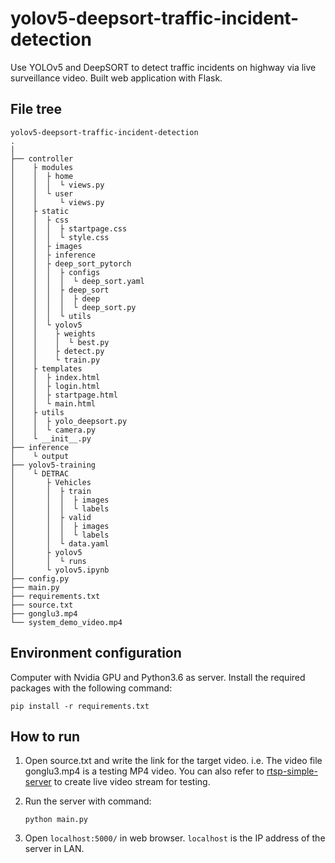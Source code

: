 # yolov5-deepsort-traffic-incident-detection

Use YOLOv5 and DeepSORT to detect traffic incidents on highway via live surveillance video. Built web application with Flask.

## File tree
```
yolov5-deepsort-traffic-incident-detection
.
│
├── controller
│    ├ modules
│    │  ├ home
│    │  │  └ views.py
│    │  └ user
│    │     └ views.py
│    ├ static
│    │  ├ css
│    │  │  ├ startpage.css
│    │  │  └ style.css
│    │  ├ images
│    │  ├ inference
│    │  ├ deep_sort_pytorch
│    │  │  ├ configs
│    │  │  │  └ deep_sort.yaml
│    │  │  ├ deep_sort
│    │  │  │  ├ deep
│    │  │  │  └ deep_sort.py
│    │  │  └ utils
│    │  └ yolov5
│    │    ├ weights
│    │    │  └ best.py
│    │    ├ detect.py
│    │    └ train.py
│    ├ templates
│    │  ├ index.html
│    │  ├ login.html
│    │  ├ startpage.html
│    │  └ main.html
│    ├ utils
│    │  ├ yolo_deepsort.py
│    │  └ camera.py
│    └ __init__.py
├── inference
│    └ output
├── yolov5-training
│    └ DETRAC
│       ├ Vehicles
│       │  ├ train
│       │  │  ├ images
│       │  │  └ labels
│       │  ├ valid
│       │  │  ├ images
│       │  │  └ labels
│       │  └ data.yaml
│       ├ yolov5
│       │  └ runs
│       └ yolov5.ipynb
├── config.py
├── main.py
├── requirements.txt
├── source.txt
├── gonglu3.mp4
└── system_demo_video.mp4
```


## Environment configuration

Computer with Nvidia GPU and Python3.6 as server. Install the required packages with the following command:

```
pip install -r requirements.txt
```

## How to run

1. Open source.txt and write the link for the target video. i.e.  The video file gonglu3.mp4 is a testing MP4 video. You can also refer to [rtsp-simple-server](https://github.com/aler9/rtsp-simple-server) to create live video stream for testing.

2. Run the server with command: 

   ```
   python main.py
   ```

3. Open `localhost:5000/` in web browser. `localhost` is the IP address of the server in LAN.